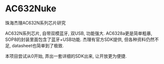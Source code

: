 # AC632Nuke
珠海杰理AC632N系列芯片研究

AC632N系列芯片, 自带双模蓝牙, 双USB, 功能强大. AC6328a更是简单粗暴, SOP8的封装里面包含了蓝牙+USB功能.
杰理有官方SDK提供, 但各种资料仍然不足, datasheet也简单到了极致.

本项目尝试从0开始, 弄出一套详细的SDK出来, 让开放更为便捷.
